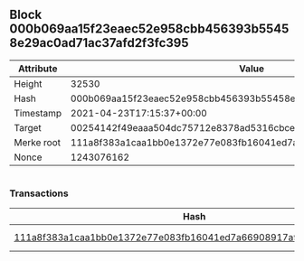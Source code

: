## Block 000b069aa15f23eaec52e958cbb456393b55458e29ac0ad71ac37afd2f3fc395

Attribute | Value
--- | ---
Height | 32530
Hash | 000b069aa15f23eaec52e958cbb456393b55458e29ac0ad71ac37afd2f3fc395
Timestamp | 2021-04-23T17:15:37+00:00
Target | 00254142f49eaaa504dc75712e8378ad5316cbcead634704b3734b6271167cc4
Merke root | 111a8f383a1caa1bb0e1372e77e083fb16041ed7a66908917a9200013562b45e
Nonce | 1243076162

```

```

### Transactions

Hash | Amount
--- | ---
[111a8f383a1caa1bb0e1372e77e083fb16041ed7a66908917a9200013562b45e](111a8f383a1caa1bb0e1372e77e083fb16041ed7a66908917a9200013562b45e.md) | 10.00000000 SKEPTI 
